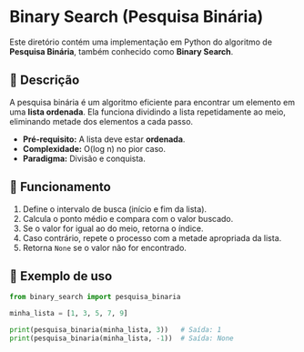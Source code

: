 # Binary Search (Pesquisa Binária)

Este diretório contém uma implementação em Python do algoritmo de **Pesquisa Binária**, também conhecido como **Binary Search**.

## 📌 Descrição

A pesquisa binária é um algoritmo eficiente para encontrar um elemento em uma **lista ordenada**. Ela funciona dividindo a lista repetidamente ao meio, eliminando metade dos elementos a cada passo.

- **Pré-requisito:** A lista deve estar **ordenada**.
- **Complexidade:** O(log n) no pior caso.
- **Paradigma:** Divisão e conquista.

## 🚀 Funcionamento

1. Define o intervalo de busca (início e fim da lista).
2. Calcula o ponto médio e compara com o valor buscado.
3. Se o valor for igual ao do meio, retorna o índice.
4. Caso contrário, repete o processo com a metade apropriada da lista.
5. Retorna `None` se o valor não for encontrado.

## 🧪 Exemplo de uso

```python
from binary_search import pesquisa_binaria

minha_lista = [1, 3, 5, 7, 9]

print(pesquisa_binaria(minha_lista, 3))   # Saída: 1
print(pesquisa_binaria(minha_lista, -1))  # Saída: None
